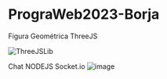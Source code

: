 # PrograWeb2023-Borja

Figura Geométrica ThreeJS

![ThreeJSLib](https://user-images.githubusercontent.com/124342314/236656539-ddd8d14b-3315-4783-9c42-de6e9615c5c6.gif)


Chat NODEJS Socket.io
![image](https://github.com/xBorjazz/PrograWeb2023-Borja/assets/124342314/f03ec228-025f-444f-a6ae-54df43058c24)
